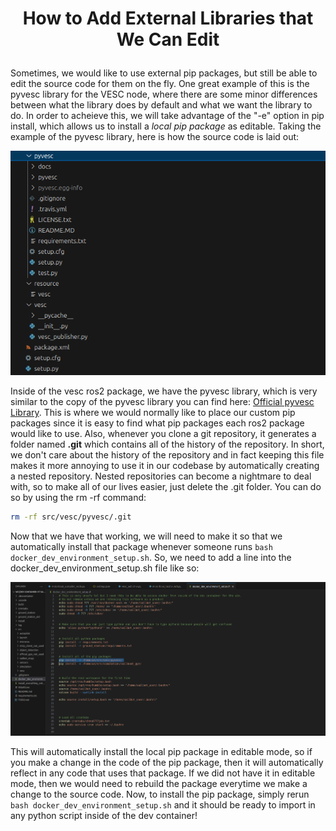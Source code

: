 # <p style="text-align: center;"> How to Add External Libraries that We Can Edit</p>

Sometimes, we would like to use external pip packages, but still be able to edit the source code for them on the fly. One great example of this is the pyvesc library for the VESC node, where there are some minor differences between what the library does by default and what we want the library to do. In order to acheieve this, we will take advantage of the "-e" option in pip install, which allows us to install a *local pip package* as editable. Taking the example of the pyvesc library, here is how the source code is laid out:

![pyvesc library example](../images/pyvesc_library_example.png)


Inside of the vesc ros2 package, we have the pyvesc library, which is very similar to the copy of the pyvesc library you can find here: [Official pyvesc Library](https://github.com/LiamBindle/PyVESC). This is where we would normally like to place our custom pip packages since it is easy to find what pip packages each ros2 package would like to use. Also, whenever you clone a git repository, it generates a folder named **.git** which contains all of the history of the repository. In short, we don't care about the history of the repository and in fact keeping this file makes it more annoying to use it in our codebase by automatically creating a nested repository. Nested repositories can become a nightmare to deal with, so to make all of our lives easier, just delete the .git folder. You can do so by using the rm -rf command:

```sh
rm -rf src/vesc/pyvesc/.git
```

Now that we have that working, we will need to make it so that we automatically install that package whenever someone runs `bash docker_dev_environment_setup.sh`. So, we need to add a line into the docker_dev_environment_setup.sh file like so:


![docker dev environment setup example for pyvesc](../images/pyvesc_docker_dev_environment_setup.png)


This will automatically install the local pip package in editable mode, so if you make a change in the code of the pip package, then it will automatically reflect in any code that uses that package. If we did not have it in editable mode, then we would need to rebuild the package everytime we make a change to the source code. Now, to install the pip package, simply rerun `bash docker_dev_environment_setup.sh` and it should be ready to import in any python script inside of the dev container!